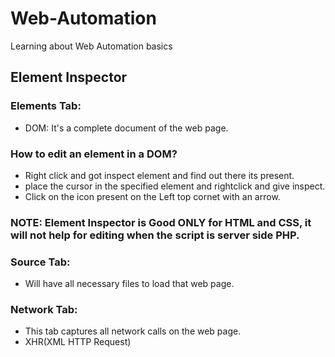 # Web-Automation
Learning about Web Automation basics

## Element Inspector
### Elements Tab:
- DOM: It's a complete document of the web page. 
### How to edit an element in a DOM?
  - Right click and got inspect element and find out there its present. 
  - place the cursor in the specified element and rightclick and give inspect. 
  - Click on the icon present on the Left top cornet with an arrow. 
### NOTE: Element Inspector is Good ONLY for HTML and CSS, it will not help for editing when the script is server side PHP. 
 
### Source Tab:
  - Will have all necessary files to load that web page. 
  
### Network Tab:
  -  This tab captures all network calls on the web page. 
  - XHR(XML HTTP Request)
  
